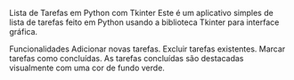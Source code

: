 
Lista de Tarefas em Python com Tkinter
Este é um aplicativo simples de lista de tarefas feito em Python usando a biblioteca Tkinter para interface gráfica.

Funcionalidades
Adicionar novas tarefas.
Excluir tarefas existentes.
Marcar tarefas como concluídas.
As tarefas concluídas são destacadas visualmente com uma cor de fundo verde.
